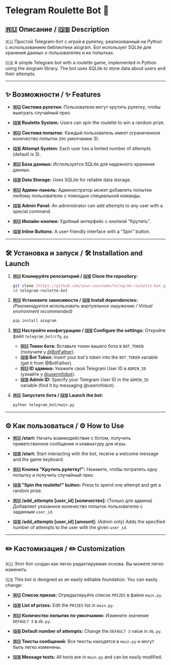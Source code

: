 # Telegram Roulette Bot 🎰

## 🇷🇺 Описание / 🇬🇧 Description

🇷🇺 Простой Telegram-бот с игрой в рулетку, реализованный на Python с использованием библиотеки aiogram. Бот использует SQLite для хранения данных о пользователях и их попытках.

🇬🇧 A simple Telegram bot with a roulette game, implemented in Python using the aiogram library. The bot uses SQLite to store data about users and their attempts.

---

## ✨ Возможности / ✨ Features

* **🇷🇺 Система рулетки:** Пользователи могут крутить рулетку, чтобы выиграть случайный приз.
* **🇬🇧 Roulette System:** Users can spin the roulette to win a random prize.

* **🇷🇺 Система попыток:** Каждый пользователь имеет ограниченное количество попыток (по умолчанию 3).
* **🇬🇧 Attempt System:** Each user has a limited number of attempts (default is 3).

* **🇷🇺 База данных:** Используется SQLite для надежного хранения данных.
* **🇬🇧 Data Storage:** Uses SQLite for reliable data storage.

* **🇷🇺 Админ-панель:** Администратор может добавлять попытки любому пользователю с помощью специальной команды.
* **🇬🇧 Admin Panel:** An administrator can add attempts to any user with a special command.

* **🇷🇺 Инлайн-кнопки:** Удобный интерфейс с кнопкой "Крутить".
* **🇬🇧 Inline Buttons:** A user-friendly interface with a "Spin" button.

---

## 🛠️ Установка и запуск / 🛠️ Installation and Launch

1.  **🇷🇺 Клонируйте репозиторий / 🇬🇧 Clone the repository:**
    ```bash
    git clone [https://github.com/your-username/telegram-roulette-bot.git](https://github.com/your-username/telegram-roulette-bot.git)
    cd telegram-roulette-bot
    ```

2.  **🇷🇺 Установите зависимости / 🇬🇧 Install dependencies:**
    *(Рекомендуется использовать виртуальное окружение / Virtual environment recommended)*
    ```bash
    pip install aiogram
    ```

3.  **🇷🇺 Настройте конфигурацию / 🇬🇧 Configure the settings:**
    Откройте файл `telegram_bot/cfg.py`.
    * **🇷🇺 Токен бота:** Вставьте токен вашего бота в `BOT_TOKEN` (получите у [@BotFather](https://t.me/BotFather)).
    * **🇬🇧 Bot Token:** Insert your bot's token into the `BOT_TOKEN` variable (get it from @BotFather).
    * **🇷🇺 ID админа:** Укажите свой Telegram User ID в `ADMIN_ID` (узнайте у [@userinfobot](https://t.me/userinfobot)).
    * **🇬🇧 Admin ID:** Specify your Telegram User ID in the `ADMIN_ID` variable (find it by messaging @userinfobot).

4.  **🇷🇺 Запустите бота / 🇬🇧 Launch the bot:**
    ```bash
    python telegram_bot/main.py
    ```

---

## ⚙️ Как пользоваться / ⚙️ How to Use

* **🇷🇺 /start:** Начать взаимодействие с ботом, получить приветственное сообщение и клавиатуру для игры.
* **🇬🇧 /start:** Start interacting with the bot, receive a welcome message and the game keyboard.

* **🇷🇺 Кнопка "Крутить рулетку!":** Нажмите, чтобы потратить одну попытку и получить случайный приз.
* **🇬🇧 "Spin the roulette!" button:** Press to spend one attempt and get a random prize.

* **🇷🇺 /add_attempts [user_id] [количество]:** (Только для админа) Добавляет указанное количество попыток пользователю с заданным `user_id`.
* **🇬🇧 /add_attempts [user_id] [amount]:** (Admin only) Adds the specified number of attempts to the user with the given `user_id`.

---

## ✏️ Кастомизация / ✏️ Customization

🇷🇺 Этот бот создан как легко редактируемая основа. Вы можете легко изменить:

🇬🇧 This bot is designed as an easily editable foundation. You can easily change:

* **🇷🇺 Список призов:** Отредактируйте список `PRIZES` в файле `main.py`.
* **🇬🇧 List of prizes:** Edit the `PRIZES` list in `main.py`.

* **🇷🇺 Количество попыток по умолчанию:** Измените значение `DEFAULT 3` в `db.py`.
* **🇬🇧 Default number of attempts:** Change the `DEFAULT 3` value in `db.py`.

* **🇷🇺 Тексты сообщений:** Все тексты находятся в `main.py` и могут быть легко изменены.
* **🇬🇧 Message texts:** All texts are in `main.py` and can be easily modified.
